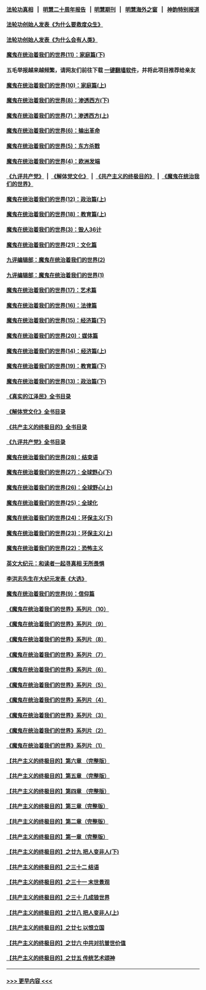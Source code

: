 #### [法轮功真相](https://github.com/gfw-breaker/truth/blob/master/README.md?t=0) &nbsp;&nbsp;|&nbsp;&nbsp; [明慧二十周年报告](https://github.com/gfw-breaker/mh-reports/blob/master/README.md?t=0) &nbsp;&nbsp;|&nbsp;&nbsp;[明慧期刊](https://github.com/gfw-breaker/mh-qikan) &nbsp;&nbsp;|&nbsp;&nbsp; [明慧海外之窗](https://github.com/gfw-breaker/mh-news/blob/master/README.md?t=0) &nbsp;&nbsp;|&nbsp;&nbsp; [神韵特别报道](https://github.com/gfw-breaker/mh-news/blob/master/shenyun.md?t=0)
#### [法轮功创始人发表《为什么要救度众生》](../pages/nsc422/n13975246.md?t=06020943) 
#### [法轮功创始人发表《为什么会有人类》](../pages/nsc422/n13912117.md?t=06020943) 
#### [魔鬼在统治着我们的世界(11)：家庭篇(下)](../pages/nsc422/n10440961.md?t=06020943) 
#### 五毛举报越来越频繁，请网友们前往下载 [一键翻墙软件](https://github.com/gfw-breaker/ssr-accounts)，并将此项目推荐给亲友
#### [魔鬼在统治着我们的世界(10)：家庭篇(上)](../pages/nsc422/n10435448.md?t=06020943) 
#### [魔鬼在统治着我们的世界(8)：渗透西方(下)](../pages/nsc422/n10429603.md?t=06020943) 
#### [魔鬼在统治着我们的世界(7)：渗透西方(上)](../pages/nsc422/n10426013.md?t=06020943) 
#### [魔鬼在统治着我们的世界(6)：输出革命](../pages/nsc422/n10421536.md?t=06020943) 
#### [魔鬼在统治着我们的世界(5)：东方杀戮](../pages/nsc422/n10417707.md?t=06020943) 
#### [魔鬼在统治着我们的世界(4)：欧洲发端](../pages/nsc422/n10414890.md?t=06020943) 
#### [《九评共产党》](https://github.com/begood0513/9ping.md/blob/master/README.md) &nbsp;|&nbsp; [《解体党文化》](../../../../jtdwh.md/blob/master/README.md)  &nbsp;|&nbsp; [《共产主义的终极目的》](../../../../gczydzjmd.md/blob/master/README.md) &nbsp;|&nbsp; [《魔鬼在统治我们的世界》](../../../../mgztzwmdsj.md/blob/master/README.md) 
#### [魔鬼在统治着我们的世界(12)：政治篇(上)](../pages/nsc422/n10444576.md?t=06020943) 
#### [魔鬼在统治着我们的世界(18)：教育篇(上)](../pages/nsc422/n10526970.md?t=06020943) 
#### [魔鬼在统治着我们的世界(3)：毁人36计](../pages/nsc422/n10411583.md?t=06020943) 
#### [魔鬼在统治着我们的世界(21)：文化篇](../pages/nsc422/n10597706.md?t=06020943) 
#### [九评编辑部：魔鬼在统治着我们的世界(2)](../pages/nsc422/n10410036.md?t=06020943) 
#### [九评编辑部：魔鬼在统治着我们的世界(1)](../pages/nsc422/n10406825.md?t=06020943) 
#### [魔鬼在统治着我们的世界(17)：艺术篇](../pages/nsc422/n10499093.md?t=06020943) 
#### [魔鬼在统治着我们的世界(16)：法律篇](../pages/nsc422/n10485969.md?t=06020943) 
#### [魔鬼在统治着我们的世界(15)：经济篇(下)](../pages/nsc422/n10469975.md?t=06020943) 
#### [魔鬼在统治着我们的世界(20)：媒体篇](../pages/nsc422/n10586579.md?t=06020943) 
#### [魔鬼在统治着我们的世界(14)：经济篇(上)](../pages/nsc422/n10457370.md?t=06020943) 
#### [魔鬼在统治着我们的世界(19)：教育篇(下)](../pages/nsc422/n10564808.md?t=06020943) 
#### [魔鬼在统治着我们的世界(13)：政治篇(下)](../pages/nsc422/n10448270.md?t=06020943) 
#### [《真实的江泽民》全书目录](../pages/nsc422/n13721399.md?t=06020943) 
#### [《解体党文化》全书目录](../pages/nsc422/n13721157.md?t=06020943) 
#### [《共产主义的终极目的》全书目录](../pages/nsc422/n13721048.md?t=06020943) 
#### [《九评共产党》全书目录](../pages/nsc422/n13708085.md?t=06020943) 
#### [魔鬼在统治着我们的世界(28)：结束语](../pages/nsc422/n10936246.md?t=06020943) 
#### [魔鬼在统治着我们的世界(27)：全球野心(下)](../pages/nsc422/n10928319.md?t=06020943) 
#### [魔鬼在统治着我们的世界(26)：全球野心(上)](../pages/nsc422/n10900318.md?t=06020943) 
#### [魔鬼在统治着我们的世界(25)：全球化](../pages/nsc422/n10788205.md?t=06020943) 
#### [魔鬼在统治着我们的世界(24)：环保主义(下)](../pages/nsc422/n10695307.md?t=06020943) 
#### [魔鬼在统治着我们的世界(23)：环保主义(上)](../pages/nsc422/n10688613.md?t=06020943) 
#### [魔鬼在统治着我们的世界(22)：恐怖主义](../pages/nsc422/n10614727.md?t=06020943) 
#### [英文大纪元：和读者一起寻真相 无所畏惧](../pages/nsc422/n12542027.md?t=06020943) 
#### [李洪志先生在大纪元发表《大选》](../pages/nsc422/n12534746.md?t=06020943) 
#### [魔鬼在统治着我们的世界(9)：信仰篇](../pages/nsc422/n10432159.md?t=06020943) 
#### [《魔鬼在统治着我们的世界》系列片（10）](../pages/nsc422/n12292670.md?t=06020943) 
#### [《魔鬼在统治着我们的世界》系列片（9）](../pages/nsc422/n12290859.md?t=06020943) 
#### [《魔鬼在统治着我们的世界》系列片（8）](../pages/nsc422/n12287445.md?t=06020943) 
#### [《魔鬼在统治着我们的世界》系列片（7）](../pages/nsc422/n12283425.md?t=06020943) 
#### [《魔鬼在统治着我们的世界》系列片（6）](../pages/nsc422/n12282314.md?t=06020943) 
#### [《魔鬼在统治着我们的世界》系列片（5）](../pages/nsc422/n12281419.md?t=06020943) 
#### [《魔鬼在统治着我们的世界》系列片（4）](../pages/nsc422/n12274024.md?t=06020943) 
#### [《魔鬼在统治着我们的世界》系列片（3）](../pages/nsc422/n12271322.md?t=06020943) 
#### [《魔鬼在统治着我们的世界》系列片（2）](../pages/nsc422/n12269049.md?t=06020943) 
#### [《魔鬼在统治着我们的世界》系列片（1）](../pages/nsc422/n12267575.md?t=06020943) 
#### [【共产主义的终极目的】第六章 （完整版）](../pages/nsc422/n11428913.md?t=06020943) 
#### [【共产主义的终极目的】第五章 （完整版）](../pages/nsc422/n11428912.md?t=06020943) 
#### [【共产主义的终极目的】第四章 （完整版）](../pages/nsc422/n11428907.md?t=06020943) 
#### [【共产主义的终极目的】第三章（完整版）](../pages/nsc422/n11428848.md?t=06020943) 
#### [【共产主义的终极目的】第二章（完整版）](../pages/nsc422/n11428831.md?t=06020943) 
#### [【共产主义的终极目的】第一章（完整版）](../pages/nsc422/n11417651.md?t=06020943) 
#### [【共产主义的终极目的】之廿九 把人变非人(下)](../pages/nsc422/n11344140.md?t=06020943) 
#### [【共产主义的终极目的】之三十二 结语](../pages/nsc422/n11360535.md?t=06020943) 
#### [【共产主义的终极目的】之三十一 末世景观](../pages/nsc422/n11351129.md?t=06020943) 
#### [【共产主义的终极目的】之三十 几成狼世界](../pages/nsc422/n11348280.md?t=06020943) 
#### [【共产主义的终极目的】之廿八 把人变非人(上)](../pages/nsc422/n11340492.md?t=06020943) 
#### [【共产主义的终极目的】之廿七 以恨立国](../pages/nsc422/n11336944.md?t=06020943) 
#### [【共产主义的终极目的】之廿六 中共对抗普世价值](../pages/nsc422/n11324785.md?t=06020943) 
#### [【共产主义的终极目的】之廿五 传统艺术颂神](../pages/nsc422/n11296396.md?t=06020943) 

----
#### [ >>> 更早内容 <<< ](../indexes/nsc422-earlier.md)
